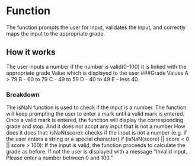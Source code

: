 # Function
The function prompts the user for input, validates the input, and correctly maps the input to the appropriate grade.
## How it works 
The user inputs a number if the number is valid(0-100) it is linked with the appropriate grade Value which is displayed to the user
###Grade Values
   A > 79
   B - 60 to 79
   C -  49 to 59
   D - 40 to 49
   E - less 40.
### Breakdown
   The isNaN function is used to check if the input is a number. The function will keep prompting the user to enter a mark until a valid mark is entered. Once a valid mark is entered, the function will display the corresponding grade and stop.
   And it does not accpt any input that is not a number
  How does it does that:
isNaN(score): checks if the input is not a number (e.g. if the user enters a string or a special character)
if (isNaN(score) || score < 0 || score > 100): 
If the input is valid, the function proceeds to calculate the grade as before.
If not the user is displayed with a message "Invalid input. Please enter a number between 0 and 100."
